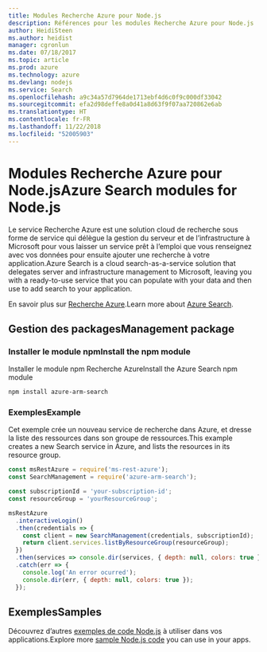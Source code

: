 ```yaml
---
title: Modules Recherche Azure pour Node.js
description: Références pour les modules Recherche Azure pour Node.js
author: HeidiSteen
ms.author: heidist
manager: cgronlun
ms.date: 07/18/2017
ms.topic: article
ms.prod: azure
ms.technology: azure
ms.devlang: nodejs
ms.service: Search
ms.openlocfilehash: a9c34a57d7964de1713ebf4d6c0f9c000df33042
ms.sourcegitcommit: efa2d98deffe8a0d41a8d63f9f07aa720862e6ab
ms.translationtype: HT
ms.contentlocale: fr-FR
ms.lasthandoff: 11/22/2018
ms.locfileid: "52005903"
---
```

# <a name="azure-search-modules-for-nodejs"></a><span data-ttu-id="394ea-103">Modules Recherche Azure pour Node.js</span><span class="sxs-lookup"><span data-stu-id="394ea-103">Azure Search modules for Node.js</span></span>

<span data-ttu-id="394ea-104">Le service Recherche Azure est une solution cloud de recherche sous forme de service qui délègue la gestion du serveur et de l’infrastructure à Microsoft pour vous laisser un service prêt à l’emploi que vous renseignez avec vos données pour ensuite ajouter une recherche à votre application.</span><span class="sxs-lookup"><span data-stu-id="394ea-104">Azure Search is a cloud search-as-a-service solution that delegates server and infrastructure management to Microsoft, leaving you with a ready-to-use service that you can populate with your data and then use to add search to your application.</span></span>

<span data-ttu-id="394ea-105">En savoir plus sur [Recherche Azure](https://docs.microsoft.com/azure/search/search-what-is-azure-search).</span><span class="sxs-lookup"><span data-stu-id="394ea-105">Learn more about [Azure Search](https://docs.microsoft.com/azure/search/search-what-is-azure-search).</span></span>

## <a name="management-package"></a><span data-ttu-id="394ea-106">Gestion des packages</span><span class="sxs-lookup"><span data-stu-id="394ea-106">Management package</span></span>

### <a name="install-the-npm-module"></a><span data-ttu-id="394ea-107">Installer le module npm</span><span class="sxs-lookup"><span data-stu-id="394ea-107">Install the npm module</span></span>

<span data-ttu-id="394ea-108">Installer le module npm Recherche Azure</span><span class="sxs-lookup"><span data-stu-id="394ea-108">Install the Azure Search npm module</span></span>

```bash
npm install azure-arm-search
```

### <a name="example"></a><span data-ttu-id="394ea-109">Exemples</span><span class="sxs-lookup"><span data-stu-id="394ea-109">Example</span></span>

<span data-ttu-id="394ea-110">Cet exemple crée un nouveau service de recherche dans Azure, et dresse la liste des ressources dans son groupe de ressources.</span><span class="sxs-lookup"><span data-stu-id="394ea-110">This example creates a new Search service in Azure, and lists the resources in its resource group.</span></span>

```javascript
const msRestAzure = require('ms-rest-azure');
const SearchManagement = require('azure-arm-search');

const subscriptionId = 'your-subscription-id';
const resourceGroup = 'yourResourceGroup';

msRestAzure
  .interactiveLogin()
  .then(credentials => {
    const client = new SearchManagement(credentials, subscriptionId);
    return client.services.listByResourceGroup(resourceGroup);
  })
  .then(services => console.dir(services, { depth: null, colors: true }))
  .catch(err => {
    console.log('An error ocurred');
    console.dir(err, { depth: null, colors: true });
  });
```

## <a name="samples"></a><span data-ttu-id="394ea-111">Exemples</span><span class="sxs-lookup"><span data-stu-id="394ea-111">Samples</span></span>

<span data-ttu-id="394ea-112">Découvrez d’autres [exemples de code Node.js](https://azure.microsoft.com/resources/samples/?platform=nodejs) à utiliser dans vos applications.</span><span class="sxs-lookup"><span data-stu-id="394ea-112">Explore more [sample Node.js code](https://azure.microsoft.com/resources/samples/?platform=nodejs) you can use in your apps.</span></span>

